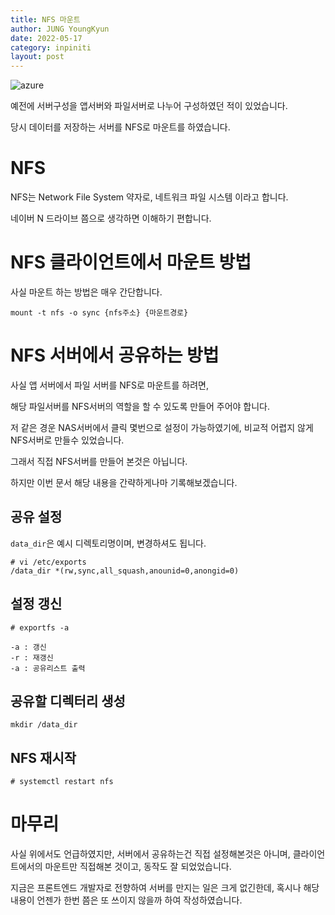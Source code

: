```yaml
---
title: NFS 마운트
author: JUNG YoungKyun
date: 2022-05-17
category: inpiniti
layout: post
---
```


![azure](https://img.shields.io/badge/nfs-2022.05.17-red.svg)

예전에 서버구성을 앱서버와 파일서버로 나누어 구성하였던 적이 있었습니다.

당시 데이터를 저장하는 서버를 NFS로 마운트를 하였습니다.

# NFS

NFS는 Network File System 약자로, 네트워크 파일 시스템 이라고 합니다.

네이버 N 드라이브 쯤으로 생각하면 이해하기 편합니다.

# NFS 클라이언트에서 마운트 방법

사실 마운트 하는 방법은 매우 간단합니다.

```
mount -t nfs -o sync {nfs주소} {마운트경로}
```

# NFS 서버에서 공유하는 방법

사실 앱 서버에서 파일 서버를 NFS로 마운트를 하려면,

해당 파일서버를 NFS서버의 역할을 할 수 있도록 만들어 주어야 합니다.

저 같은 경운 NAS서버에서 클릭 몇번으로 설정이 가능하였기에, 비교적 어렵지 않게 NFS서버로 만들수 있었습니다.

그래서 직접 NFS서버를 만들어 본것은 아닙니다.

하지만 이번 문서 해당 내용을 간략하게나마 기록해보겠습니다.

## 공유 설정
`data_dir`은 예시 디렉토리명이며, 변경하셔도 됩니다.
```$xslt
# vi /etc/exports
/data_dir *(rw,sync,all_squash,anounid=0,anongid=0)
```

## 설정 갱신
```$xslt
# exportfs -a

-a : 갱신
-r : 재갱신
-a : 공유리스트 출력
```

## 공유할 디렉터리 생성
```$xslt
mkdir /data_dir
```

## NFS 재시작
```$xslt
# systemctl restart nfs
```

# 마무리

사실 위에서도 언급하였지만, 서버에서 공유하는건 직접 설정해본것은 아니며,
클라이언트에서의 마운트만 직접해본 것이고, 동작도 잘 되었었습니다.

지금은 프론트엔드 개발자로 전향하여 서버를 만지는 일은 크게 없긴한데,
혹시나 해당 내용이 언젠가 한번 쯤은 또 쓰이지 않을까 하여 작성하였습니다.